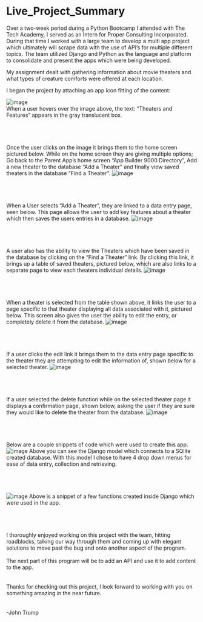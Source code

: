 # Live_Project_Summary
 
Over a two-week period during a Python Bootcamp I attended with The Tech Academy, I served as an Intern for Proper Consulting Incorporated. During that time I worked with a large team to develop a multi app project which ultimately will scrape data with the use of API’s for multiple different topics. The team utilized Django and Python as the language and platform to consolidate and present the apps which were being developed. 

My assignment dealt with gathering information about movie theaters and what types of creature comforts were offered at each location. 


I began the project by attaching an app icon fitting of the content:  
 
![image](https://user-images.githubusercontent.com/77506001/116932128-bd4b0380-ac16-11eb-92de-97bb9fc0a5d5.png)<br>
When a user hovers over the image above, the text: “Theaters and Features” appears in the gray translucent box.
<br>
<br>
<br>
<br>
<br>
Once the user clicks on the image it brings them to the home screen pictured below. While on the home screen they are giving multiple options; Go back to the Parent App’s home screen “App Builder 9000 Directory”, Add a new theater to the database “Add a Theater” and finally view saved theaters in the database “Find a Theater”. 
![image](https://user-images.githubusercontent.com/77506001/116932683-6bef4400-ac17-11eb-9981-8e6c245e7546.png)
<br>
<br>
<br>
<br>
<br>
When a User selects “Add a Theater”, they are linked to a data entry page, seen below. This page allows the user to add key features about a theater which then saves the users entries in a database. 
![image](https://user-images.githubusercontent.com/77506001/116932773-87f2e580-ac17-11eb-8a35-da8ccb4323f8.png)
<br>
<br>
<br>
<br>
<br>
A user also has the ability to view the Theaters which have been saved in the database by clicking on the “Find a Theater” link. By clicking this link, it brings up a table of saved theaters, pictured below, which are also links to a separate page to view each theaters individual details. 
![image](https://user-images.githubusercontent.com/77506001/116932824-9a6d1f00-ac17-11eb-8846-a8f106567e66.png)
<br>
<br>
<br>
<br>
<br>
When a theater is selected from the table shown above, it links the user to a page specific to that theater displaying all data associated with it, pictured below. This screen also gives the user the ability to edit the entry, or completely delete it from the database. 
![image](https://user-images.githubusercontent.com/77506001/116932886-af49b280-ac17-11eb-8ccd-189085e5670f.png)
<br>
<br>
<br>
<br>
<br>
If a user clicks the edit link it brings them to the data entry page specific to the theater they are attempting to edit the information of, shown below for a selected theater. 
![image](https://user-images.githubusercontent.com/77506001/116932919-bc66a180-ac17-11eb-968e-1478e95f2562.png)
<br>
<br>
<br>
<br>
<br>
If a user selected the delete function while on the selected theater page it displays a confirmation page, shown below, asking the user if they are sure they would like to delete the theater from the database. 
![image](https://user-images.githubusercontent.com/77506001/116933038-dc966080-ac17-11eb-8714-98560e3ee1cf.png)
<br>
<br>
<br>
<br>
<br>
Below are a couple snippets of code which were used to create this app. 
<br>
![image](https://user-images.githubusercontent.com/77506001/116933114-f3d54e00-ac17-11eb-8fca-f77a4504bc75.png)
Above you can see the Django model which connects to a SQlite created database. With this model I chose to have 4 drop down menus for ease of data entry, collection and retrieving. 
<br>
<br>
<br>
<br>
<br>
![image](https://user-images.githubusercontent.com/77506001/116933164-064f8780-ac18-11eb-8931-60206d55720c.png)
Above is a snippet of a few functions created inside Django which were used in the app. 
<br>
<br>
<br>
<br>
<br>
I thoroughly enjoyed working on this project with the team, hitting roadblocks, talking our way through them and coming up with elegant solutions to move past the bug and onto another aspect of the program.  
<br>
The next part of this program will be to add an API and use it to add content to the app. 
<br>
<br>
<br>
Thanks for checking out this project, I look forward to working with you on something amazing in the near future. 
<br>
<br>
<br>
-John Trump 

